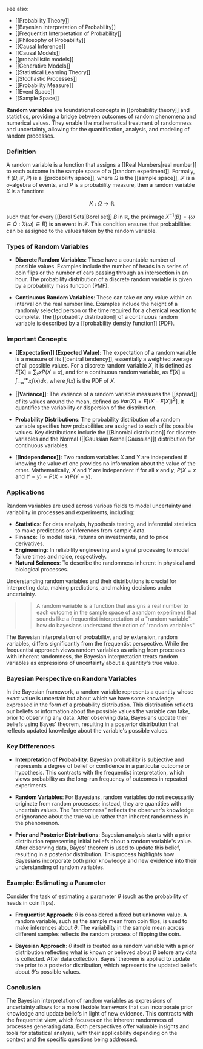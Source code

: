 see also:
- [[Probability Theory]]
- [[Bayesian Interpretation of Probability]]
- [[Frequentist Interpretation of Probability]]
- [[Philosophy of Probability]]
- [[Causal Inference]]
- [[Causal Models]]
- [[probabilistic models]]
- [[Generative Models]]
- [[Statistical Learning Theory]]
- [[Stochastic Processes]]
- [[Probability Measure]]
- [[Event Space]]
- [[Sample Space]]

**Random variables** are foundational concepts in [[probability theory]] and statistics, providing a bridge between outcomes of random phenomena and numerical values. They enable the mathematical treatment of randomness and uncertainty, allowing for the quantification, analysis, and modeling of random processes.

### Definition

A random variable is a function that assigns a [[Real Numbers|real number]] to each outcome in the sample space of a [[random experiment]]. Formally, if $(\Omega, \mathcal{F}, P)$ is a [[probability space]], where $\Omega$ is the [[sample space]], $\mathcal{F}$ is a $\sigma$-algebra of events, and $P$ is a probability measure, then a random variable $X$ is a function:

$$
X: \Omega \rightarrow \mathbb{R}
$$

such that for every [[Borel Sets|Borel set]] $B$ in $\mathbb{R}$, the preimage $X^{-1}(B) = \{\omega \in \Omega: X(\omega) \in B\}$ is an event in $\mathcal{F}$. This condition ensures that probabilities can be assigned to the values taken by the random variable.

### Types of Random Variables

- **Discrete Random Variables**: These have a countable number of possible values. Examples include the number of heads in a series of coin flips or the number of cars passing through an intersection in an hour. The probability distribution of a discrete random variable is given by a probability mass function (PMF).

- **Continuous Random Variables**: These can take on any value within an interval on the real number line. Examples include the height of a randomly selected person or the time required for a chemical reaction to complete. The [[probability distribution]] of a continuous random variable is described by a [[probability density function]] (PDF).

### Important Concepts

- **[[Expectation]] (Expected Value)**: The expectation of a random variable is a measure of its [[central tendency]], essentially a weighted average of all possible values. For a discrete random variable $X$, it is defined as $E[X] = \sum_{x} xP(X=x)$, and for a continuous random variable, as $E[X] = \int_{-\infty}^{\infty} xf(x)dx$, where $f(x)$ is the PDF of $X$.

- **[[Variance]]**: The variance of a random variable measures the [[spread]] of its values around the mean, defined as $Var(X) = E[(X - E[X])^2]$. It quantifies the variability or dispersion of the distribution.

- **Probability Distributions**: The probability distribution of a random variable specifies how probabilities are assigned to each of its possible values. Key distributions include the [[Binomial distribution]] for discrete variables and the Normal ([[Gaussian Kernel|Gaussian]]) distribution for continuous variables.

- **[[Independence]]**: Two random variables $X$ and $Y$ are independent if knowing the value of one provides no information about the value of the other. Mathematically, $X$ and $Y$ are independent if for all $x$ and $y$, $P(X=x \text{ and } Y=y) = P(X=x)P(Y=y)$.

### Applications

Random variables are used across various fields to model uncertainty and variability in processes and experiments, including:

- **Statistics**: For data analysis, hypothesis testing, and inferential statistics to make predictions or inferences from sample data.
- **Finance**: To model risks, returns on investments, and to price derivatives.
- **Engineering**: In reliability engineering and signal processing to model failure times and noise, respectively.
- **Natural Sciences**: To describe the randomness inherent in physical and biological processes.

Understanding random variables and their distributions is crucial for interpreting data, making predictions, and making decisions under uncertainty.

>>A random variable is a function that assigns a real number to each outcome in the sample space of a random experiment
>that sounds like a frequentist interpretation of a "random variable". how do bayesians understand the notion of "random variables"

The Bayesian interpretation of probability, and by extension, random variables, differs significantly from the frequentist perspective. While the frequentist approach views random variables as arising from processes with inherent randomness, the Bayesian interpretation treats random variables as expressions of uncertainty about a quantity's true value.

### Bayesian Perspective on Random Variables

In the Bayesian framework, a random variable represents a quantity whose exact value is uncertain but about which we have some knowledge expressed in the form of a probability distribution. This distribution reflects our beliefs or information about the possible values the variable can take, prior to observing any data. After observing data, Bayesians update their beliefs using Bayes' theorem, resulting in a posterior distribution that reflects updated knowledge about the variable's possible values.

### Key Differences

- **Interpretation of Probability**: Bayesian probability is subjective and represents a degree of belief or confidence in a particular outcome or hypothesis. This contrasts with the frequentist interpretation, which views probability as the long-run frequency of outcomes in repeated experiments.

- **Random Variables**: For Bayesians, random variables do not necessarily originate from random processes; instead, they are quantities with uncertain values. The "randomness" reflects the observer's knowledge or ignorance about the true value rather than inherent randomness in the phenomenon.

- **Prior and Posterior Distributions**: Bayesian analysis starts with a prior distribution representing initial beliefs about a random variable's value. After observing data, Bayes' theorem is used to update this belief, resulting in a posterior distribution. This process highlights how Bayesians incorporate both prior knowledge and new evidence into their understanding of random variables.

### Example: Estimating a Parameter

Consider the task of estimating a parameter $\theta$ (such as the probability of heads in coin flips). 

- **Frequentist Approach**: $\theta$ is considered a fixed but unknown value. A random variable, such as the sample mean from coin flips, is used to make inferences about $\theta$. The variability in the sample mean across different samples reflects the random process of flipping the coin.

- **Bayesian Approach**: $\theta$ itself is treated as a random variable with a prior distribution reflecting what is known or believed about $\theta$ before any data is collected. After data collection, Bayes' theorem is applied to update the prior to a posterior distribution, which represents the updated beliefs about $\theta$'s possible values.

### Conclusion

The Bayesian interpretation of random variables as expressions of uncertainty allows for a more flexible framework that can incorporate prior knowledge and update beliefs in light of new evidence. This contrasts with the frequentist view, which focuses on the inherent randomness of processes generating data. Both perspectives offer valuable insights and tools for statistical analysis, with their applicability depending on the context and the specific questions being addressed.